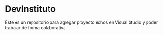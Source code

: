 # DevInstituto
Este es un repositorio para agregar proyecto echos en Visual Studio y poder trabajar de forma colaborativa.

